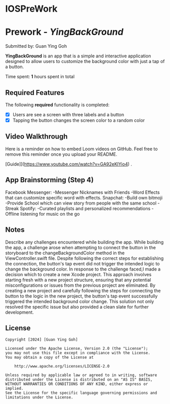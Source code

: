 # IOSPreWork
# Prework - *YingBackGround*

Submitted by: Guan Ying Goh

**YingBackGround** is an app that is a simple and interactive application designed to allow users to customize the background color with just a tap of a button.

Time spent: **1** hours spent in total

## Required Features

The following **required** functionality is completed:

- [x] Users are see a screen with three labels and a button
- [x] Tapping the button changes the screen color to a random color
 
## Video Walkthrough

Here is a reminder on how to embed Loom videos on GitHub. Feel free to remove this reminder once you upload your README. 

[Guide]](https://www.youtube.com/watch?v=GA92eKlYio4) .

## App Brainstorming (Step 4)
Facebook Messenger:
-Messenger Nicknames with Friends 
-Word Effects that can customize specific word with effects.
Snapchat:
-Build own bitmoji
-Provide School which can view story from people with the same school
-Streak
Spotify:
-Curated playlists and personalized recommendations
-Offline listening for music on the go

## Notes

Describe any challenges encountered while building the app.
While building the app, a challenge arose when attempting to connect the button in the storyboard to the changeBackgroundColor method in the ViewController.swift file. Despite following the correct steps for establishing the connection, the button's tap event did not trigger the intended logic to change the background color.
In response to the challenge faced,I made a decision which to create a new Xcode project. This approach involves starting fresh with a new project structure, ensuring that any potential misconfigurations or issues from the previous project are eliminated.
By creating a new project and carefully following the steps for connecting the button to the logic in the new project, the button's tap event successfully triggered the intended background color change. This solution not only resolved the specific issue but also provided a clean slate for further development.

## License

    Copyright [2024] [Guan Ying Goh]

    Licensed under the Apache License, Version 2.0 (the "License");
    you may not use this file except in compliance with the License.
    You may obtain a copy of the License at

        http://www.apache.org/licenses/LICENSE-2.0

    Unless required by applicable law or agreed to in writing, software
    distributed under the License is distributed on an "AS IS" BASIS,
    WITHOUT WARRANTIES OR CONDITIONS OF ANY KIND, either express or implied.
    See the License for the specific language governing permissions and
    limitations under the License.

